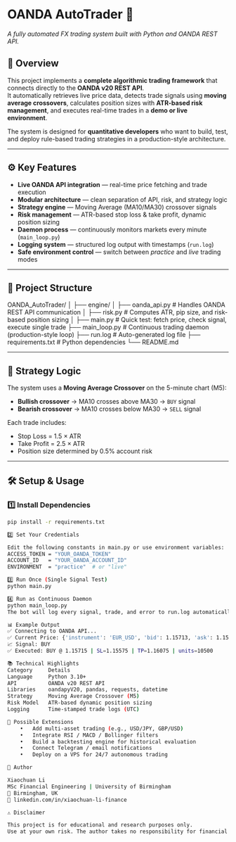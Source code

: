 # OANDA AutoTrader 🚀  
_A fully automated FX trading system built with Python and OANDA REST API._

## 🧠 Overview
This project implements a **complete algorithmic trading framework** that connects directly to the **OANDA v20 REST API**.  
It automatically retrieves live price data, detects trade signals using **moving average crossovers**, calculates position sizes with **ATR-based risk management**, and executes real-time trades in a **demo or live environment**.

The system is designed for **quantitative developers** who want to build, test, and deploy rule-based trading strategies in a production-style architecture.

---

## ⚙️ Key Features
- **Live OANDA API integration** — real-time price fetching and trade execution  
- **Modular architecture** — clean separation of API, risk, and strategy logic  
- **Strategy engine** — Moving Average (MA10/MA30) crossover signals  
- **Risk management** — ATR-based stop loss & take profit, dynamic position sizing  
- **Daemon process** — continuously monitors markets every minute (`main_loop.py`)  
- **Logging system** — structured log output with timestamps (`run.log`)  
- **Safe environment control** — switch between *practice* and *live* trading modes  

---

## 🧩 Project Structure
OANDA_AutoTrader/
│
├── engine/
│   ├── oanda_api.py       # Handles OANDA REST API communication
│   ├── risk.py            # Computes ATR, pip size, and risk-based position sizing
│
├── main.py                # Quick test: fetch price, check signal, execute single trade
├── main_loop.py           # Continuous trading daemon (production-style loop)
├── run.log                # Auto-generated log file
├── requirements.txt       # Python dependencies
└── README.md

---

## 🧮 Strategy Logic

The system uses a **Moving Average Crossover** on the 5-minute chart (M5):

- **Bullish crossover** → MA10 crosses above MA30 → `BUY` signal  
- **Bearish crossover** → MA10 crosses below MA30 → `SELL` signal  

Each trade includes:
- Stop Loss = 1.5 × ATR  
- Take Profit = 2.5 × ATR  
- Position size determined by 0.5% account risk  

---

## 🛠️ Setup & Usage

### 1️⃣ Install Dependencies
```bash
pip install -r requirements.txt

2️⃣ Set Your Credentials

Edit the following constants in main.py or use environment variables:
ACCESS_TOKEN = "YOUR_OANDA_TOKEN"
ACCOUNT_ID   = "YOUR_OANDA_ACCOUNT_ID"
ENVIRONMENT  = "practice"  # or "live"

3️⃣ Run Once (Single Signal Test)
python main.py

4️⃣ Run as Continuous Daemon
python main_loop.py
The bot will log every signal, trade, and error to run.log automatically.

📊 Example Output
✅ Connecting to OANDA API...
✅ Current Price: {'instrument': 'EUR_USD', 'bid': 1.15713, 'ask': 1.15719}
📈 Signal: BUY
✅ Executed: BUY @ 1.15715 | SL=1.15575 | TP=1.16075 | units=10500

📚 Technical Highlights
Category     Details
Language     Python 3.10+
API          OANDA v20 REST API
Libraries    oandapyV20, pandas, requests, datetime
Strategy     Moving Average Crossover (M5)
Risk Model   ATR-based dynamic position sizing
Logging      Time-stamped trade logs (UTC)

🧠 Possible Extensions
	•	Add multi-asset trading (e.g., USD/JPY, GBP/USD)
	•	Integrate RSI / MACD / Bollinger filters
	•	Build a backtesting engine for historical evaluation
	•	Connect Telegram / email notifications
	•	Deploy on a VPS for 24/7 autonomous trading

💬 Author

Xiaochuan Li
MSc Financial Engineering | University of Birmingham
📍 Birmingham, UK
🔗 linkedin.com/in/xiaochuan-li-finance￼

⚠️ Disclaimer

This project is for educational and research purposes only.
Use at your own risk. The author takes no responsibility for financial losses caused by live trading.




